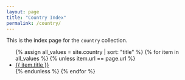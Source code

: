 ```yaml
---
layout: page
title: "Country Index"
permalink: /country/
---
```


This is the index page for the `country` collection.

<ul>
    {% assign all_values = site.country | sort: "title" %}
    {% for item in all_values %}
        {% unless item.url == page.url %}
            <li><a href="{{ item.url }}">{{ item.title }}</a></li>
        {% endunless %}
    {% endfor %}
</ul>
